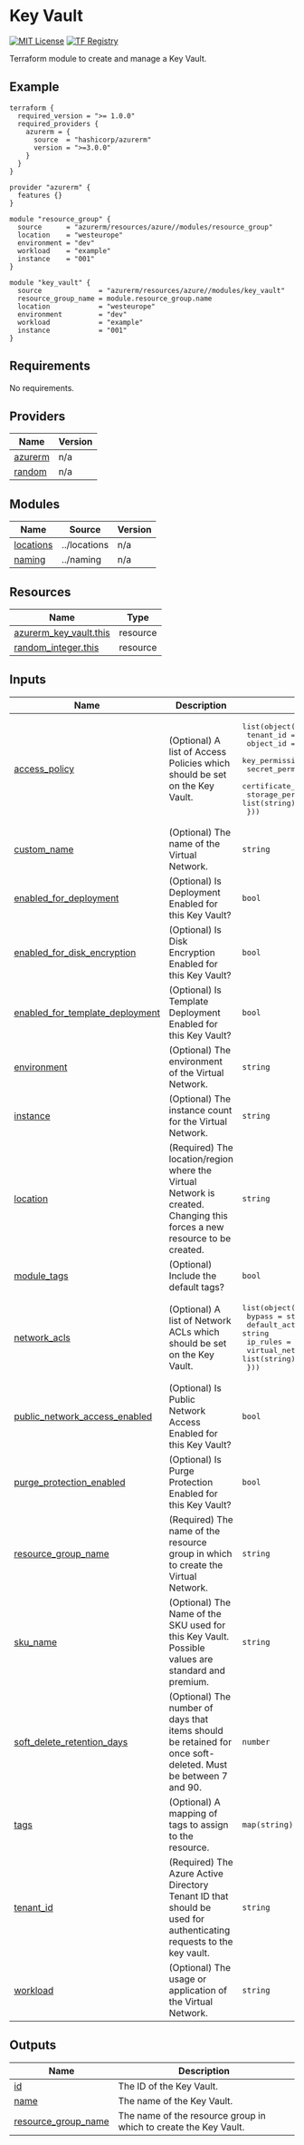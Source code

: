 # Key Vault
[![MIT License](https://img.shields.io/badge/license-MIT-orange.svg)](LICENSE) [![TF Registry](https://img.shields.io/badge/terraform-registry-blue.svg)](https://registry.terraform.io/modules/azurerm/resources/azure/latest/submodules/key_vault)

Terraform module to create and manage a Key Vault.

## Example

```hcl
terraform {
  required_version = ">= 1.0.0"
  required_providers {
    azurerm = {
      source  = "hashicorp/azurerm"
      version = ">=3.0.0"
    }
  }
}

provider "azurerm" {
  features {}
}

module "resource_group" {
  source      = "azurerm/resources/azure//modules/resource_group"
  location    = "westeurope"
  environment = "dev"
  workload    = "example"
  instance    = "001"
}

module "key_vault" {
  source              = "azurerm/resources/azure//modules/key_vault"
  resource_group_name = module.resource_group.name
  location            = "westeurope"
  environment         = "dev"
  workload            = "example"
  instance            = "001"
}
```

## Requirements

No requirements.

## Providers

| Name | Version |
|------|---------|
| <a name="provider_azurerm"></a> [azurerm](#provider\_azurerm) | n/a |
| <a name="provider_random"></a> [random](#provider\_random) | n/a |

## Modules

| Name | Source | Version |
|------|--------|---------|
| <a name="module_locations"></a> [locations](#module\_locations) | ../locations | n/a |
| <a name="module_naming"></a> [naming](#module\_naming) | ../naming | n/a |

## Resources

| Name | Type |
|------|------|
| [azurerm_key_vault.this](https://registry.terraform.io/providers/hashicorp/azurerm/latest/docs/resources/key_vault) | resource |
| [random_integer.this](https://registry.terraform.io/providers/hashicorp/random/latest/docs/resources/integer) | resource |

## Inputs

| Name | Description | Type | Default | Required |
|------|-------------|------|---------|:--------:|
| <a name="input_access_policy"></a> [access\_policy](#input\_access\_policy) | (Optional) A list of Access Policies which should be set on the Key Vault. | <pre>list(object({<br>    tenant_id               = string<br>    object_id               = string<br>    key_permissions         = list(string)<br>    secret_permissions      = list(string)<br>    certificate_permissions = list(string)<br>    storage_permissions     = list(string)<br>  }))</pre> | `[]` | no |
| <a name="input_custom_name"></a> [custom\_name](#input\_custom\_name) | (Optional) The name of the Virtual Network. | `string` | `""` | no |
| <a name="input_enabled_for_deployment"></a> [enabled\_for\_deployment](#input\_enabled\_for\_deployment) | (Optional) Is Deployment Enabled for this Key Vault? | `bool` | `false` | no |
| <a name="input_enabled_for_disk_encryption"></a> [enabled\_for\_disk\_encryption](#input\_enabled\_for\_disk\_encryption) | (Optional) Is Disk Encryption Enabled for this Key Vault? | `bool` | `false` | no |
| <a name="input_enabled_for_template_deployment"></a> [enabled\_for\_template\_deployment](#input\_enabled\_for\_template\_deployment) | (Optional) Is Template Deployment Enabled for this Key Vault? | `bool` | `false` | no |
| <a name="input_environment"></a> [environment](#input\_environment) | (Optional) The environment of the Virtual Network. | `string` | `""` | no |
| <a name="input_instance"></a> [instance](#input\_instance) | (Optional) The instance count for the Virtual Network. | `string` | `""` | no |
| <a name="input_location"></a> [location](#input\_location) | (Required) The location/region where the Virtual Network is created. Changing this forces a new resource to be created. | `string` | n/a | yes |
| <a name="input_module_tags"></a> [module\_tags](#input\_module\_tags) | (Optional) Include the default tags? | `bool` | `true` | no |
| <a name="input_network_acls"></a> [network\_acls](#input\_network\_acls) | (Optional) A list of Network ACLs which should be set on the Key Vault. | <pre>list(object({<br>    bypass                     = string<br>    default_action             = string<br>    ip_rules                   = list(string)<br>    virtual_network_subnet_ids = list(string)<br>  }))</pre> | `[]` | no |
| <a name="input_public_network_access_enabled"></a> [public\_network\_access\_enabled](#input\_public\_network\_access\_enabled) | (Optional) Is Public Network Access Enabled for this Key Vault? | `bool` | `true` | no |
| <a name="input_purge_protection_enabled"></a> [purge\_protection\_enabled](#input\_purge\_protection\_enabled) | (Optional) Is Purge Protection Enabled for this Key Vault? | `bool` | `false` | no |
| <a name="input_resource_group_name"></a> [resource\_group\_name](#input\_resource\_group\_name) | (Required) The name of the resource group in which to create the Virtual Network. | `string` | n/a | yes |
| <a name="input_sku_name"></a> [sku\_name](#input\_sku\_name) | (Optional) The Name of the SKU used for this Key Vault. Possible values are standard and premium. | `string` | `"standard"` | no |
| <a name="input_soft_delete_retention_days"></a> [soft\_delete\_retention\_days](#input\_soft\_delete\_retention\_days) | (Optional) The number of days that items should be retained for once soft-deleted. Must be between 7 and 90. | `number` | `90` | no |
| <a name="input_tags"></a> [tags](#input\_tags) | (Optional) A mapping of tags to assign to the resource. | `map(string)` | `null` | no |
| <a name="input_tenant_id"></a> [tenant\_id](#input\_tenant\_id) | (Required) The Azure Active Directory Tenant ID that should be used for authenticating requests to the key vault. | `string` | n/a | yes |
| <a name="input_workload"></a> [workload](#input\_workload) | (Optional) The usage or application of the Virtual Network. | `string` | `""` | no |

## Outputs

| Name | Description |
|------|-------------|
| <a name="output_id"></a> [id](#output\_id) | The ID of the Key Vault. |
| <a name="output_name"></a> [name](#output\_name) | The name of the Key Vault. |
| <a name="output_resource_group_name"></a> [resource\_group\_name](#output\_resource\_group\_name) | The name of the resource group in which to create the Key Vault. |
